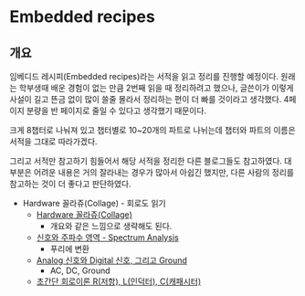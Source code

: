 # Embedded recipes

## 개요

임베디드 레시피(Embedded recipes)라는 서적을 읽고 정리를 진행할 예정이다. 원래는 학부생때 배운 경험이 없는 만큼 2번째 읽을 때 정리하려고 했으나, 글쓴이가 이렇게 사설이 길고 뜬금 없이 많이 쓸줄 몰라서 정리하는 편이 더 빠를 것이라고 생각했다. 4페이지 분량을 반 페이지로 줄일 수 있다고 생각했기 때문이다.

크게 8챕터로 나눠져 있고 챕터별로 10~20개의 파트로 나뉘는데 챕터와 파트의 이름은 서적을 그대로 따라가겠다.

그리고 서적만 참고하기 힘들어서 해당 서적을 정리한 다른 블로그들도 참고하였다. 대부분은 어려운 내용은 거의 잘라내는 경우가 많아서 아쉽긴 했지만, 다른 사람의 정리를 참고하는 것이 더 좋다고 판단하였다.

- Hardware 꼴라쥬(Collage) - 회로도 읽기
  - [Hardware 꼴라쥬(Collage)](./1/1.md)
    - 개요와 같은 느낌으로 생략해도 된다.
  - [신호와 주파수 영역 - Spectrum Analysis](./1/2.md)
    - 푸리에 변환
  - [Analog 신호와 Digital 신호, 그리고 Ground](./1/3.md)
    - AC, DC, Ground
  - [초간단 회로이론 R(저항), L(인덕터), C(캐패시터)](./1/4.md)
